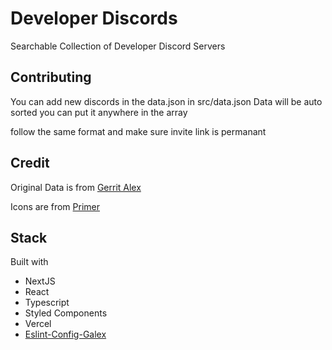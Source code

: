 # Developer Discords

Searchable Collection of Developer Discord Servers

## Contributing

You can add new discords in the data.json in src/data.json Data will be auto
sorted you can put it anywhere in the array

follow the same format and make sure invite link is permanant

## Credit

Original Data is from
[Gerrit Alex](https://github.com/ljosberinn/awesome-dev-discord)

Icons are from [Primer](https://primer.style/octicons/)

## Stack

Built with

-   NextJS
-   React
-   Typescript
-   Styled Components
-   Vercel
-   [Eslint-Config-Galex](https://github.com/ljosberinn/eslint-config-galex)
